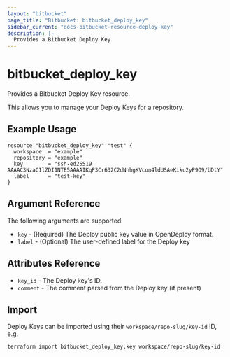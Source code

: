 ```yaml
---
layout: "bitbucket"
page_title: "Bitbucket: bitbucket_deploy_key"
sidebar_current: "docs-bitbucket-resource-deploy-key"
description: |-
  Provides a Bitbucket Deploy Key
---
```


# bitbucket\_deploy\_key

Provides a Bitbucket Deploy Key resource.

This allows you to manage your Deploy Keys for a repository.

## Example Usage

```hcl
resource "bitbucket_deploy_key" "test" {
  workspace  = "example"
  repository = "example"  
  key        = "ssh-ed25519 AAAAC3NzaC1lZDI1NTE5AAAAIKqP3Cr632C2dNhhgKVcon4ldUSAeKiku2yP9O9/bDtY"
  label      = "test-key"
}
```

## Argument Reference

The following arguments are supported:

* `key` - (Required) The Deploy public key value in OpenDeploy format.
* `label` - (Optional) The user-defined label for the Deploy key

## Attributes Reference

* `key_id` - The Deploy key's ID.
* `comment` - The comment parsed from the Deploy key (if present)

## Import

Deploy Keys can be imported using their `workspace/repo-slug/key-id` ID, e.g.

```sh
terraform import bitbucket_deploy_key.key workspace/repo-slug/key-id
```
